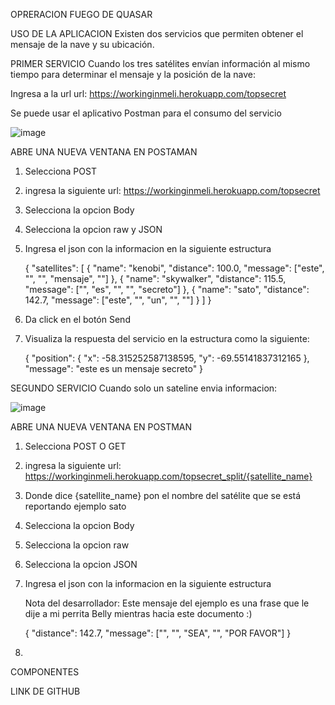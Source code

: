 OPRERACION FUEGO DE QUASAR


USO DE LA APLICACION
Existen dos servicios que permiten obtener el mensaje de la nave y su ubicación.

PRIMER SERVICIO
Cuando los tres satélites envían información al mismo tiempo para determinar el mensaje y la posición de la nave:

Ingresa a la url
url: https://workinginmeli.herokuapp.com/topsecret

Se puede usar el aplicativo Postman para el consumo del servicio



![image](https://user-images.githubusercontent.com/3359026/116325137-146c5680-a787-11eb-9cc2-1dab8391a3cb.png)



ABRE UNA NUEVA VENTANA EN POSTAMAN

1. Selecciona POST
2. ingresa la siguiente url: https://workinginmeli.herokuapp.com/topsecret
3. Selecciona la opcion Body
4. Selecciona la opcion raw y JSON
5. Ingresa el json con la informacion en la siguiente estructura

   {
    "satellites": [
        {
            "name": "kenobi",
            "distance": 100.0,
            "message": ["este", "", "", "mensaje", ""]
        },
        {
            "name": "skywalker",
            "distance": 115.5,
            "message": ["", "es", "", "", "secreto"]
        },
        {
            "name": "sato",
            "distance": 142.7,
            "message": ["este", "", "un", "", ""]
        }
    ]
}

6. Da click en el botón Send
7. Visualiza la respuesta del servicio en la estructura como la siguiente:
   
   {
    "position": {
        "x": -58.315252587138595,
        "y": -69.55141837312165
    },
    "message": "este es un mensaje secreto"
  }


SEGUNDO SERVICIO
Cuando solo un sateline envia informacion:

![image](https://user-images.githubusercontent.com/3359026/116325887-d8d28c00-a788-11eb-8942-1a2eb3e80d81.png)

ABRE UNA NUEVA VENTANA EN POSTMAN

1. Selecciona POST O GET
2. ingresa la siguiente url: https://workinginmeli.herokuapp.com/topsecret_split/{satellite_name}
3. Donde dice {satellite_name} pon el nombre del satélite que se está reportando ejemplo sato
4. Selecciona la opcion Body
5. Selecciona la opcion raw 
6. Selecciona la opcion JSON
7. Ingresa el json con la informacion en la siguiente estructura

   Nota del desarrollador: Este mensaje del ejemplo es una frase que le dije a mi perrita Belly mientras hacia este documento :)
   
   {
    "distance": 142.7,
    "message": ["", "", "SEA", "", "POR FAVOR"]
   }
9. 

COMPONENTES


LINK DE GITHUB

